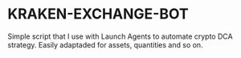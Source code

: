 # KRAKEN-EXCHANGE-BOT

Simple script that I use with Launch Agents to automate crypto DCA strategy. 
Easily adaptaded for assets, quantities and so on. 
